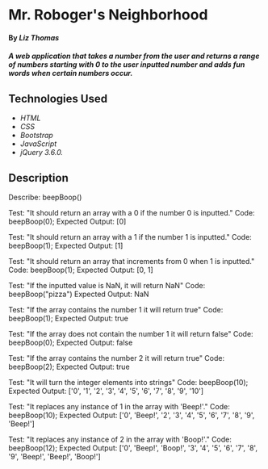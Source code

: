 # Mr. Roboger's Neighborhood

#### By _Liz Thomas_

#### _A web application that takes a number from the user and returns a range of numbers starting with 0 to the user inputted number and adds fun words when certain numbers occur._

## Technologies Used

* _HTML_
* _CSS_
* _Bootstrap_
* _JavaScript_
* _jQuery 3.6.0._

## Description


Describe: beepBoop()

Test: "It should return an array with a 0 if the number 0 is inputted."
Code: 
beepBoop(0);
Expected Output: [0]

Test: "It should return an array with a 1 if the number 1 is inputted."
Code:
beepBoop(1);
Expected Output: [1]

Test: "It should return an array that increments from 0 when 1 is inputted."
Code:
beepBoop(1);
Expected Output: [0, 1]

Test: "If the inputted value is NaN, it will return NaN"
Code: beepBoop("pizza")
Expected Output: NaN


Test: "If the array contains the number 1 it will return true"
Code: beepBoop(1);
Expected Output: true

Test: "If the array does not contain the number 1 it will return false"
Code: beepBoop(0);
Expected Output: false

Test: "If the array contains the number 2 it will return true"
Code: beepBoop(2);
Expected Output: true

Test: "It will turn the integer elements into strings"
Code:
beepBoop(10);
Expected Output: ['0', '1', '2', '3', '4', '5', '6', '7', '8', '9', '10']

Test: "It replaces any instance of 1 in the array with 'Beep!'."
Code:
beepBoop(10);
Expected Output: ['0', 'Beep!', '2', '3', '4', '5', '6', '7', '8', '9', 'Beep!']

Test: "It replaces any instance of 2 in the array with 'Boop!'."
Code:
beepBoop(12);
Expected Output: ['0', 'Beep!', 'Boop!', '3', '4', '5', '6', '7', '8', '9', 'Beep!', 'Beep!', 'Boop!']